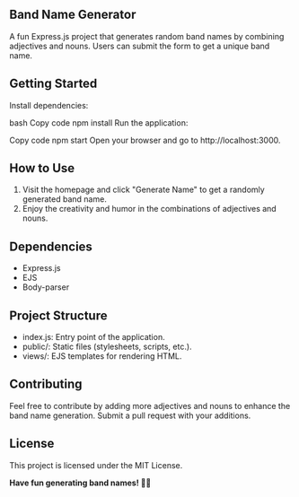 ## Band Name Generator
A fun Express.js project that generates random band names by combining adjectives and nouns. Users can submit the form to get a unique band name.

## Getting Started
Install dependencies:

bash
Copy code
npm install
Run the application:

Copy code
npm start
Open your browser and go to http://localhost:3000.

## How to Use
1. Visit the homepage and click "Generate Name" to get a randomly generated band name.
2. Enjoy the creativity and humor in the combinations of adjectives and nouns.
## Dependencies
* Express.js
* EJS
* Body-parser

## Project Structure
* index.js: Entry point of the application.
* public/: Static files (stylesheets, scripts, etc.).
* views/: EJS templates for rendering HTML.

## Contributing
Feel free to contribute by adding more adjectives and nouns to enhance the band name generation. Submit a pull request with your additions.

## License
This project is licensed under the MIT License.

**Have fun generating band names! 🎸🤘**
